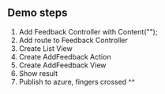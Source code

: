 ## Demo steps
1. Add Feedback Controller with Content("");
2. Add route to Feedback Controller
3. Create List View
4. Create AddFeedback Action
5. Create AddFeedback View
6. Show result
7. Publish to azure, fingers crossed ^^
